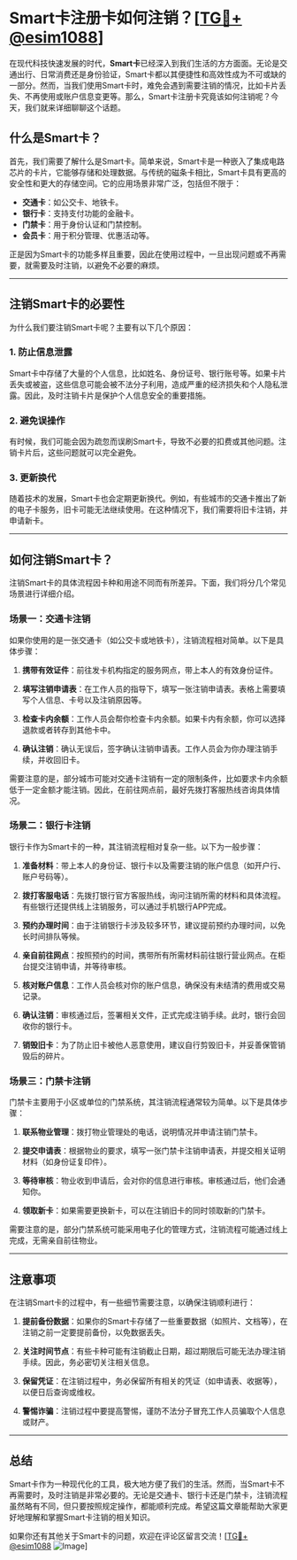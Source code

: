 # Smart卡注册卡如何注销？[[TG💪+ @esim1088](https://t.me/s/esim1088)]

在现代科技快速发展的时代，**Smart卡**已经深入到我们生活的方方面面。无论是交通出行、日常消费还是身份验证，Smart卡都以其便捷性和高效性成为不可或缺的一部分。然而，当我们使用Smart卡时，难免会遇到需要注销的情况，比如卡片丢失、不再使用或账户信息变更等。那么，Smart卡注册卡究竟该如何注销呢？今天，我们就来详细聊聊这个话题。

## 什么是Smart卡？

首先，我们需要了解什么是Smart卡。简单来说，Smart卡是一种嵌入了集成电路芯片的卡片，它能够存储和处理数据。与传统的磁条卡相比，Smart卡具有更高的安全性和更大的存储空间。它的应用场景非常广泛，包括但不限于：

- **交通卡**：如公交卡、地铁卡。
- **银行卡**：支持支付功能的金融卡。
- **门禁卡**：用于身份认证和门禁控制。
- **会员卡**：用于积分管理、优惠活动等。

正是因为Smart卡的功能多样且重要，因此在使用过程中，一旦出现问题或不再需要，就需要及时注销，以避免不必要的麻烦。

---

## 注销Smart卡的必要性

为什么我们要注销Smart卡呢？主要有以下几个原因：

### 1. 防止信息泄露

Smart卡中存储了大量的个人信息，比如姓名、身份证号、银行账号等。如果卡片丢失或被盗，这些信息可能会被不法分子利用，造成严重的经济损失和个人隐私泄露。因此，及时注销卡片是保护个人信息安全的重要措施。

### 2. 避免误操作

有时候，我们可能会因为疏忽而误刷Smart卡，导致不必要的扣费或其他问题。注销卡片后，这些问题就可以完全避免。

### 3. 更新换代

随着技术的发展，Smart卡也会定期更新换代。例如，有些城市的交通卡推出了新的电子卡服务，旧卡可能无法继续使用。在这种情况下，我们需要将旧卡注销，并申请新卡。

---

## 如何注销Smart卡？

注销Smart卡的具体流程因卡种和用途不同而有所差异。下面，我们将分几个常见场景进行详细介绍。

### 场景一：交通卡注销

如果你使用的是一张交通卡（如公交卡或地铁卡），注销流程相对简单。以下是具体步骤：

1. **携带有效证件**：前往发卡机构指定的服务网点，带上本人的有效身份证件。
   
2. **填写注销申请表**：在工作人员的指导下，填写一张注销申请表。表格上需要填写个人信息、卡号以及注销原因等。

3. **检查卡内余额**：工作人员会帮你检查卡内余额。如果卡内有余额，你可以选择退款或者转存到其他卡中。

4. **确认注销**：确认无误后，签字确认注销申请表。工作人员会为你办理注销手续，并收回旧卡。

需要注意的是，部分城市可能对交通卡注销有一定的限制条件，比如要求卡内余额低于一定金额才能注销。因此，在前往网点前，最好先拨打客服热线咨询具体情况。

### 场景二：银行卡注销

银行卡作为Smart卡的一种，其注销流程相对复杂一些。以下为一般步骤：

1. **准备材料**：带上本人的身份证、银行卡以及需要注销的账户信息（如开户行、账户号码等）。

2. **拨打客服电话**：先拨打银行官方客服热线，询问注销所需的材料和具体流程。有些银行还提供线上注销服务，可以通过手机银行APP完成。

3. **预约办理时间**：由于注销银行卡涉及较多环节，建议提前预约办理时间，以免长时间排队等候。

4. **亲自前往网点**：按照预约的时间，携带所有所需材料前往银行营业网点。在柜台提交注销申请，并等待审核。

5. **核对账户信息**：工作人员会核对你的账户信息，确保没有未结清的费用或交易记录。

6. **确认注销**：审核通过后，签署相关文件，正式完成注销手续。此时，银行会回收你的银行卡。

7. **销毁旧卡**：为了防止旧卡被他人恶意使用，建议自行剪毁旧卡，并妥善保管销毁后的碎片。

### 场景三：门禁卡注销

门禁卡主要用于小区或单位的门禁系统，其注销流程通常较为简单。以下是具体步骤：

1. **联系物业管理**：拨打物业管理处的电话，说明情况并申请注销门禁卡。

2. **提交申请表**：根据物业的要求，填写一张门禁卡注销申请表，并提交相关证明材料（如身份证复印件）。

3. **等待审核**：物业收到申请后，会对你的信息进行审核。审核通过后，他们会通知你。

4. **领取新卡**：如果需要更换新卡，可以在注销旧卡的同时领取新的门禁卡。

需要注意的是，部分门禁系统可能采用电子化的管理方式，注销流程可能通过线上完成，无需亲自前往物业。

---

## 注意事项

在注销Smart卡的过程中，有一些细节需要注意，以确保注销顺利进行：

1. **提前备份数据**：如果你的Smart卡存储了一些重要数据（如照片、文档等），在注销之前一定要提前备份，以免数据丢失。

2. **关注时间节点**：有些卡种可能有注销截止日期，超过期限后可能无法办理注销手续。因此，务必密切关注相关信息。

3. **保留凭证**：在注销过程中，务必保留所有相关的凭证（如申请表、收据等），以便日后查询或维权。

4. **警惕诈骗**：注销过程中要提高警惕，谨防不法分子冒充工作人员骗取个人信息或财产。

---

## 总结

Smart卡作为一种现代化的工具，极大地方便了我们的生活。然而，当Smart卡不再需要时，及时注销是非常必要的。无论是交通卡、银行卡还是门禁卡，注销流程虽然略有不同，但只要按照规定操作，都能顺利完成。希望这篇文章能帮助大家更好地理解和掌握Smart卡注销的相关知识。

如果你还有其他关于Smart卡的问题，欢迎在评论区留言交流！[[TG💪+ @esim1088](https://t.me/s/esim1088) ![Image](https://i.postimg.cc/4NQfJmqS/Snipaste-2025-05-13-00-14-12.png)]
